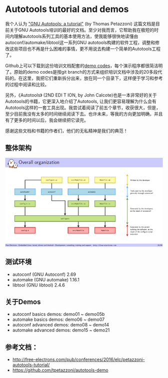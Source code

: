 # Autotools tutorial and demos

我个人认为 ["GNU Autotools: a tutorial"](http://free-electrons.com/pub/conferences/2016/elc/petazzoni-autotools-tutorial/) (by Thomas Petazzoni) 这篇文档是目前关于GNU Autotools培训的最好的文档。至少对我而言，它帮助我在极短的时间内理解autotools系列工具的基本使用方法，使我能够很快地读懂由autoconf/automake/libtool这一系列GNU autotools构建的软件工程，调整和修改这些项目也不再是什么困难的事情，更不用说去构建一个简单的Autotools工程了。 

Github上可以下载到这份培训文档配套的[demo codes](https://github.com/tpetazzoni/autotools-demo)，每个演示程序都很简洁明了。原始的demo codes是按git branch的方式来组织培训文档中涉及的20多段代码的。在这里，我把它们重新拆分出来，放在同一个目录下，这样便于学习和参考的过程中阅读和比较。

另外，《Autotools》 (2ND EDI T ION, by John Calcote)也是一本非常好的关于Autotools的书籍，它更深入地介绍了Autotools, 让我们更容易理解为什么会有Autotools这样的一套工具出现。我尝试着阅读了前五个章节，收获很大，但是，至少目前我没有太多的时间继续阅读下去。也许未来，等我的方向更加明确，并且有了更多的时间以后，我会继续把它读完。

感谢这些文档和书籍的作者们，他们的无私精神是我们的典范！

## 整体架构
![](doc/pics/overall%20organization.png)

## 测试环境
- autoconf (GNU Autoconf) 2.69
- automake (GNU automake) 1.16.1
- libtool (GNU libtool) 2.4.6

## 关于Demos
- autoconf basics demos: demo01 ~ demo05b
- automake basics demos: demo06 ~ demo07
- autoconf advanced demos: demo08 ~ demo14
- automake advanced demos: demo15 ~ demo21

## 参考文档：
- http://free-electrons.com/pub/conferences/2016/elc/petazzoni-autotools-tutorial/
- https://github.com/tpetazzoni/autotools-demo
